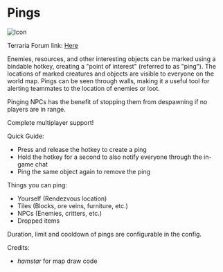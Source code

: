 # Pings

![Icon](https://raw.githubusercontent.com/direwolf420/Pings/master/icon.png)

Terraria Forum link: [Here](https://forums.terraria.org/index.php?threads/pings-create-point-of-interest-markers.103777/)

Enemies, resources, and other interesting objects can be marked using a bindable hotkey, creating a "point of interest" (referred to as "ping").
The locations of marked creatures and objects are visible to everyone on the world map.
Pings can be seen through walls, making it a useful tool for alerting teammates to the location of enemies or loot.

Pinging NPCs has the benefit of stopping them from despawning if no players are in range.

Complete multiplayer support!

Quick Guide:
* Press and release the hotkey to create a ping
* Hold the hotkey for a second to also notify everyone through the in-game chat
* Ping the same object again to remove the ping

Things you can ping:
* Yourself (Rendezvous location)
* Tiles (Blocks, ore veins, furniture, etc.)
* NPCs (Enemies, critters, etc.)
* Dropped items

Duration, limit and cooldown of pings are configurable in the config.

Credits:
* _hamstar_ for map draw code